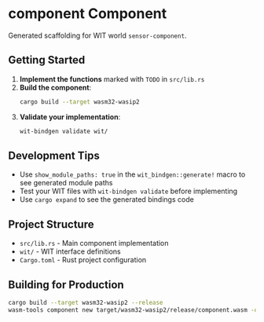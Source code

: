 # component Component

Generated scaffolding for WIT world `sensor-component`.

## Getting Started

1. **Implement the functions** marked with `TODO` in `src/lib.rs`
2. **Build the component**:
   ```bash
   cargo build --target wasm32-wasip2
   ```
3. **Validate your implementation**:
   ```bash
   wit-bindgen validate wit/
   ```

## Development Tips

- Use `show_module_paths: true` in the `wit_bindgen::generate!` macro to see generated module paths
- Test your WIT files with `wit-bindgen validate` before implementing
- Use `cargo expand` to see the generated bindings code

## Project Structure

- `src/lib.rs` - Main component implementation
- `wit/` - WIT interface definitions  
- `Cargo.toml` - Rust project configuration

## Building for Production

```bash
cargo build --target wasm32-wasip2 --release
wasm-tools component new target/wasm32-wasip2/release/component.wasm -o component.wasm
```

